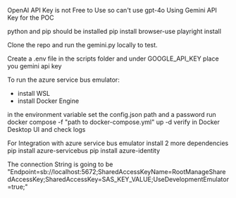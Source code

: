 OpenAI API Key is not Free to Use so can't use gpt-4o
Using Gemini API Key for the POC

python and pip should be installed
pip install browser-use
playright install

Clone the repo and run the gemini.py locally to test.

Create a .env file in the scripts folder and under GOOGLE_API_KEY place you gemini api key

To run the azure service bus emulator:
- install WSL
- install Docker Engine

in the environment variable set the config.json path and a password
run docker compose -f "path to docker-compose.yml" up -d
verify in Docker Desktop UI and check logs

For Integration with azure service bus emulator install 2 more dependencies
pip install azure-servicebus
pip install azure-identity

The connection String is going to be
"Endpoint=sb://localhost:5672;SharedAccessKeyName=RootManageSharedAccessKey;SharedAccessKey=SAS_KEY_VALUE;UseDevelopmentEmulator=true;"
